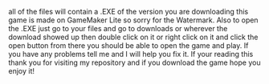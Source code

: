 all of the files will contain a .EXE of the version you are downloading this game is made on GameMaker Lite so sorry for the Watermark.
Also to open the .EXE just go to your files and go to downloads or wherever the download showed up then double click on it or right click on it and click the open button from there you should be able to open the game and play. If you have any problems tell me and I will help you fix it. If your reading this thank you for visiting my repository and if you download the game hope you enjoy it!
